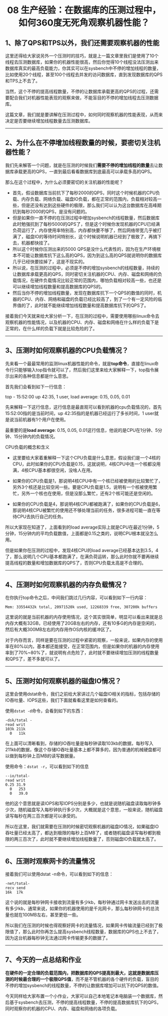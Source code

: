 <h1 align="center">08 生产经验：在数据库的压测过程中，如何360度无死角观察机器性能？</h1>



## 1、除了QPS和TPS以外，我们还需要观察机器的性能

这里还得给大家说另外一个压测时的技巧，就是上一篇文章里我们是使用了10个线程去压测数据库，如果你的机器性能很高，然后你觉得10个线程没法压测出来数据库真实的最高负载能力，你其实可以在sysbench中不停的增加线程的数量，比如使用20个线程，甚至100个线程去并发的访问数据库，直到发现数据库的QPS和TPS上不去了。  

当然，这个不停的提高线程数量，不停的让数据库承载更高的QPS的过程，还需要配合我们对机器性能表现的观察来做，不能盲目的不停的增加线程去压测数据库。

这篇文章，我们就是要讲解在压测过程中，如何同时观察机器的性能表现，从而来决定是否要继续增加线程数量去压测数据库。



***

## 2、为什么在不停增加线程数量的时候，要密切关注机器性能？

我们先来解答一个问题，就是在压测的时候我们**需要不停的增加线程的数量**去让数据库承载更高的QPS，一直到最后看看数据库到底最高可以承载多高的QPS。

那么在这个过程中，为什么必须要密切的关注机器的性能呢？

- 首先，假设数据库当前抗下了每秒2000的QPS，同时这个时候机器的CPU负载、内存负载、网络负载、磁盘IO负载，都在正常的范围内，负载相对较高一些，但是还没有达到这些硬件的极限，那么我们可以认为这台数据库在高峰期抗到每秒2000的QPS，是没有问题的。
- 但是如果你一直不停的在压测过程中增加sysbench的线程数量，然后数据库此时勉强抗到了每秒5000的QPS了，但是这个时候你发现机器的CPU已经满负荷运行了，内存使用率特别高，内存都快要不够了，然后网络带宽几乎被打满了，磁盘IO的等待时间特别长，这个时候说明机器已经到了极致了，再搞下去，机器都快挂了。
- 所以这个时候你压测出来的5000 QPS是没什么代表性的，因为在生产环境根本不可能让数据库抗下这么高的QPS，因为到这么高的QPS就说明你的数据库几乎已经快要挂掉了，这是不现实的。
- 所以说，在压测的过程中，必须是不停的增加sysbench的线程数量，持续的让数据库承载更高的QPS，同时密切关注机器的CPU、内存、磁盘和网络的负载情况，在硬件负载情况比较正常的范围内，哪怕负载相对较高一些，也还是可以继续增加线程数量和提高数据库的QPS的。
- 然后当你不停的增加线程数量，发现在数据库抗下一个QPS的数值的同时，机器的CPU、内存、网络和磁盘的负载已经比较高了，到了一个有一定风险的临界值的了，此时就不能继续增加线程数量和提高数据库抗下的QPS了。

接着我们今天就来给大家分析一下，在压测的过程中，需要使用哪些linux命令去观察机器的性能情况，以及机器的CPU、内存、磁盘和网络在什么样的负载下是正常的，在什么样的负载下就是比较危险的了。

***

## 3、压测时如何观察机器的CPU负载情况？

先来看一个最最常用的监测linux机器性能的命令，就是**top命令**，直接在linux命令行只能够输入top指令就可以了，然后我们这里来给大家解释一下，top指令展示出来的各种信息都是什么意思。

首先我们会看到如下一行信息：

top - 15:52:00 up 42:35, 1 user, load average: 0.15, 0.05, 0.01

先来解释一下这行信息，这行信息是最直观可以看到机器的cpu负载情况的，首先15:52:00指的是当前时间，up 42:35指的是机器已经运行了多长时间，1 user就是说当前机器有1个用户在使用。

最重要的是**load average**: 0.15, 0.05, 0.01这行信息，他说的是CPU在1分钟、5分钟、15分钟内的负载情况。

CPU负载的概念和含义

- 这里要给大家着重解释一下这个CPU负载是什么意思，假设我们是一个4核的CPU，此时如果你的CPU负载是0.15，这就说明，4核CPU中连一个核都没用满，4核CPU基本都很空闲，没啥人在用。

- 如果你的CPU负载是1，那说明4核CPU中有一个核已经被使用的比较繁忙了，另外3个核还是比较空闲一些。要是CPU负载是1.5，说明有一个核被使用繁忙，另外一个核也在使用，但是没那么繁忙，还有2个核可能还是空闲的。

- 如果你的CPU负载是4，那说明4核CPU都被跑满了，如果你的CPU负载是6，那说明4核CPU被繁忙的使用还不够处理当前的任务，很多进程可能一直在等待CPU去执行自己的任务。

所以大家现在知道了，上面看到的load average实际上就是CPU在最近1分钟，5分钟，15分钟内的平均负载数值，上面都是0.15之类的，说明CPU根本就没怎么用。

但是如果你在压测的过程中，发现4核CPU的load average已经基本达到3.5，4了，那么说明几个CPU基本都跑满了，在满负荷运转，那么此时你就不要再继续提高线程的数量和增加数据库的QPS了，否则CPU负载太高是不合理的。

***

## 4、压测时如何观察机器的内存负载情况？

在你执行top命令之后，中间我们跳过几行内容，可以看到如下一行内容：

```
Mem: 33554432k total, 20971520k used, 12268339 free, 307200k buffers
```

这里说的就是当前机器的内存使用情况，这个其实很简单，明显可以看出来就是总内存大概有32GB，已经使用了20GB左右的内存，还有10多G的内存是空闲的，然后有大概300MB左右的内存用作OS内核的缓冲区了。

对于内存而言，同样是要在压测的过程中紧密的观察，一般来说，如果内存的使用率在80%以内，基本都还能接受，在正常范围内，但是如果你的机器的内存使用率到了70%~80%了，就说明有点危险了，此时就不要继续增加压测的线程数量和QPS了，差不多就可以了。

***

## 5、压测时如何观察机器的磁盘IO情况？

这里会使用dstat命令，我们之前给大家讲过几个磁盘IO相关的指标，包括存储的IO吞吐量、IOPS这些，我们下面就看看这里是如何查看的。

使用`dstat -d`命令，会看到如下的东西：

```
-dsk/total -
read writ
103k 211k
  0   11k
```

在上面可以清晰看到，存储的IO吞吐量是每秒钟读取103kb的数据，每秒写入211kb的数据，像这个存储IO吞吐量基本上都不算多的，因为普通的机械硬盘都可以做到每秒钟上百MB的读写数据量。

使用命令：`dstat -r`，可以看到如下的信息

```
--io/total-
read writ
0.25 31.9
  0   253
  0   39.0
```

他的这个意思就是读IOPS和写IOPS分别是多少，也就是说随机磁盘读取每秒钟多少次，随机磁盘写入每秒钟执行多少次，大概就是这个意思，一般来说，随机磁盘读写每秒在两三百次都是可以承受的。

所以在这里，我们就需要在压测的时候密切观察机器的磁盘IO情况，如果磁盘IO吞吐量已经太高了，都达到极限的每秒上百MB了，或者随机磁盘读写每秒都到极限的两三百次了，此时就不要继续增加线程数量了，否则磁盘IO负载就太高了。

***

## 6、压测时观察网卡的流量情况

接着我们可以使用dstat -n命令，可以看到如下的信息：

```
-net/total-
recv send
16k  17k
```

这个说的就是每秒钟网卡接收到流量有多少kb，每秒钟通过网卡发送出去的流量有多少kb，通常来说，如果你的机器使用的是千兆网卡，那么每秒钟网卡的总流量也就在100MB左右，甚至更低一些。

所以我们在压测的时候也得观察好网卡的流量情况，如果网卡传输流量已经到了极限值了，那么此时你再怎么提高sysbench线程数量，数据库的QPS也上不去了，因为这台机器每秒钟无法通过网卡传输更多的数据了。

***

## 7、今天的一点总结和作业

**在硬件的一定合理的负载范围内，把数据库的QPS提高到最大，这就是数据库压测的时候最合理的一个极限QPS值**，而不是不管机器的各个硬件的负载，盲目的不停的增加sysbench的线程数量，不停的让数据库增加可以抗下的QPS的数值。

今天同样给大家布置一个小作业，大家可以自己本地笔记本电脑装一个数据库，然后基于sysbench去压测，不停的提高线程数量，不停的提高数据库抗下的QPS，同时观察你的机器的CPU、内存、磁盘和网络的各项负载。
